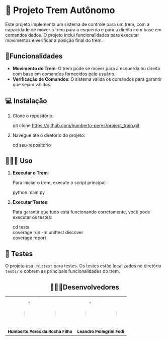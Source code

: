 # 🚂 Projeto Trem Autônomo

Este projeto implementa um sistema de controle para um trem, com a capacidade de mover o trem para a esquerda e para a direita com base em comandos dados. O projeto inclui funcionalidades para executar movimentos e verificar a posição final do trem.

## 🔧Funcionalidades

- **Movimento do Trem**: O trem pode se mover para a esquerda ou direita com base em comandos fornecidos pelo usuário.
- **Verificação de Comandos**: O sistema valida os comandos para garantir que sejam válidos.

## 💻 Instalação

1. Clone o repositório:

   git clone https://github.com/humberto-peres/project_train.git

2. Navegue até o diretório do projeto:

   cd seu-repositorio

## 👨🏻‍💻 Uso

1. **Executar o Trem**:

   Para iniciar o trem, execute o script principal:

   python main.py

2. **Executar Testes**:

   Para garantir que tudo está funcionando corretamente, você pode executar os testes:

   cd tests\
   coverage run -m unittest discover \
   coverage report

## 🧪 Testes

O projeto usa `unittest` para testes. Os testes estão localizados no diretório `tests/` e cobrem as principais funcionalidades do trem.

<h2 align="center"> 🧑🏻‍💻Desenvolvedores</h2>
<table align="center">
  <tr>
    <td align="center"><a href="https://github.com/humberto-peres"><img style="border-radius: 50%;" src="https://avatars.githubusercontent.com/u/118866895?s=400&u=a12412e21705d58ab604be67c1e1431c80174b64&v=4" width="100px;" alt=""/><br /><sub><b>Humberto Peres da Rocha Filho</b></sub></a><br /><a href="https://github.com/humberto-peres"></a></td>
    <td align="center"><a href="https://github.com/Pellegr1n1"><img style="border-radius: 50%;" src="https://avatars.githubusercontent.com/u/119978954?v=4" width="100px;" alt=""/><br /><sub><b>Leandro Pellegrini Fodi</b></sub></a><br /><a href="https://github.com/Pellegr1n1"></a></td>
  </tr>
</table>
